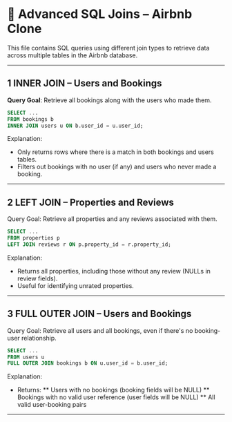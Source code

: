 # 🔗 Advanced SQL Joins – Airbnb Clone

This file contains SQL queries using different join types to retrieve data across multiple tables in the Airbnb database.

---

## 1 INNER JOIN – Users and Bookings

**Query Goal**: Retrieve all bookings along with the users who made them.

```sql
SELECT ...
FROM bookings b
INNER JOIN users u ON b.user_id = u.user_id;
```

Explanation:
* Only returns rows where there is a match in both bookings and users tables.
* Filters out bookings with no user (if any) and users who never made a booking.

---

## 2️ LEFT JOIN – Properties and Reviews
Query Goal: Retrieve all properties and any reviews associated with them.

```sql
SELECT ...
FROM properties p
LEFT JOIN reviews r ON p.property_id = r.property_id;
```
Explanation:
* Returns all properties, including those without any review (NULLs in review fields).
* Useful for identifying unrated properties.

---

## 3 FULL OUTER JOIN – Users and Bookings
Query Goal: Retrieve all users and all bookings, even if there's no booking-user relationship.

```sql
SELECT ...
FROM users u
FULL OUTER JOIN bookings b ON u.user_id = b.user_id;
```

Explanation:
* Returns:
** Users with no bookings (booking fields will be NULL)
** Bookings with no valid user reference (user fields will be NULL)
** All valid user-booking pairs

---

